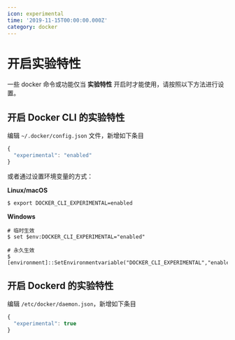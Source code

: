```yaml
---
icon: experimental
time: '2019-11-15T00:00:00.000Z'
category: docker
---
```


# 开启实验特性

一些 docker 命令或功能仅当 **实验特性** 开启时才能使用，请按照以下方法进行设置。

## 开启 Docker CLI 的实验特性

编辑 `~/.docker/config.json` 文件，新增如下条目

```javascript
{
  "experimental": "enabled"
}
```

或者通过设置环境变量的方式：

**Linux/macOS**

```bash
$ export DOCKER_CLI_EXPERIMENTAL=enabled
```

**Windows**

```text
# 临时生效
$ set $env:DOCKER_CLI_EXPERIMENTAL="enabled"

# 永久生效
$ [environment]::SetEnvironmentvariable("DOCKER_CLI_EXPERIMENTAL","enabled","User")
```

## 开启 Dockerd 的实验特性

编辑 `/etc/docker/daemon.json`，新增如下条目

```javascript
{
  "experimental": true
}
```

